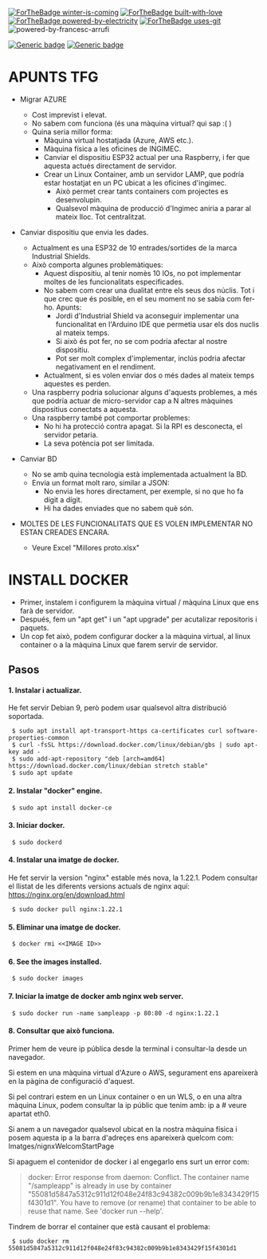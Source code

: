 [![ForTheBadge winter-is-coming](http://ForTheBadge.com/images/badges/winter-is-coming.svg)](http://ForTheBadge.com)
[![ForTheBadge built-with-love](http://ForTheBadge.com/images/badges/built-with-love.svg)](https://GitHub.com/Naereen/)
[![ForTheBadge powered-by-electricity](http://ForTheBadge.com/images/badges/powered-by-electricity.svg)](http://ForTheBadge.com)
[![ForTheBadge uses-git](http://ForTheBadge.com/images/badges/uses-git.svg)](https://GitHub.com/)
![powered-by-francesc-arrufi](https://user-images.githubusercontent.com/55920937/200260447-dfed043a-6ff3-471d-b6b3-4e9601472b21.svg)


[![Generic badge](https://img.shields.io/badge/License-Apache2-<COLOR>.svg)](https://github.com/6q4598/TFG/blob/main/LICENSE)
[![Generic badge](https://img.shields.io/badge/Web-cellerarrufi.com-<COLOR>.svg)](https://www.cellerarrufi.com)

APUNTS TFG
===========

- Migrar AZURE
	- Cost imprevist i elevat.
	- No sabem com funciona (és una màquina virtual? qui sap :( ) 
	- Quina seria millor forma:
		- Màquina virtual hostatjada (Azure, AWS etc.).
		- Màquina física a les oficines de INGIMEC.
		- Canviar el dispositiu ESP32 actual per una Raspberry, i fer que aquesta actués directament de servidor.
		- Crear un Linux Container, amb un servidor LAMP, que podría estar hostatjat en un PC ubicat a les oficines d'ingimec.
			- Això permet crear tants containers com projectes es desenvolupin.
			- Qualsevol màquina de producció d'Ingimec aniria a parar al mateix lloc. Tot centralitzat.
		
- Canviar dispositiu que envia les dades.
	- Actualment es una ESP32 de 10 entrades/sortides de la marca Industrial Shields.
	- Això comporta algunes problemàtiques:
		- Aquest dispositiu, al tenir nomès 10 IOs, no pot implementar moltes de les funcionalitats especificades.
		- No sabem com crear una dualitat entre els seus dos núclis. Tot i que crec que és posible, en el seu moment no se sabia com fer-ho. Apunts:
			- Jordi d'Industrial Shield va aconseguir implementar una funcionalitat en l'Arduino IDE que permetia usar els dos nuclis al mateix temps.
			- Si això és pot fer, no se com podría afectar al nostre dispositiu.
			- Pot ser molt complex d'implementar, inclús podria afectar negativament en el rendiment.
		- Actualment, si es volen enviar dos o més dades al mateix temps aquestes es perden.
	- Una raspberry podria solucionar alguns d'aquests problemes, a més que podría actuar de micro-servidor cap a N altres màquines dispositius conectats a aquesta.
	- Una raspberry també pot comportar problemes:
		- No hi ha protecció contra apagat. Si la RPI es desconecta, el servidor petaria.
		- La seva potència pot ser limitada.
		
- Canviar BD
	- No se amb quina tecnologia està implementada actualment la BD.
	- Envia un format molt raro, similar a JSON:
		- No envia les hores directament, per exemple, si no que ho fa dígit a dígit.
		- Hi ha dades enviades que no sabem què són.
		
- MOLTES DE LES FUNCIONALITATS QUE ES VOLEN IMPLEMENTAR NO ESTAN CREADES ENCARA.
	- Veure Excel "Millores proto.xlsx"


INSTALL DOCKER
=============

- Primer, instalem i configurem la màquina virtual / màquina Linux que ens farà de servidor.
- Después, fem un "apt get" i un "apt upgrade" per acutalizar repositoris i paquets.
- Un cop fet això, podem configurar docker a la màquina virtual, al linux container o a la màquina Linux que farem servir de servidor.

Pasos
-----

#### **1.** Instalar i actualizar.

He fet servir Debian 9, però podem usar qualsevol altra distribució soportada.

```
 $ sudo apt install apt-transport-https ca-certificates curl software-properties-common
 $ curl -fsSL https://download.docker.com/linux/debian/gbs | sudo apt-key add -
 $ sudo add-apt-repository "deb [arch=amd64] https://download.docker.com/linux/debian stretch stable"
 $ sudo apt update
```

#### **2.** Instalar "docker" engine.

```
 $ sudo apt install docker-ce
```

#### **3.** Iniciar docker.

```
 $ sudo dockerd
```

#### **4.** Instalar una imatge de docker.

He fet servir la version "nginx" estable més nova, la 1.22.1. Podem consultar el llistat de les diferents versions actuals de nginx aquí: https://nginx.org/en/download.html

```
 $ sudo docker pull nginx:1.22.1
```

#### **5.** Eliminar una imatge de docker.

```
 $ docker rmi <<IMAGE ID>>
```

#### **6.** See the images installed.

```
 $ sudo docker images
```

#### **7.** Iniciar la imatge de docker amb nginx web server.

```
 $ sudo docker run -name sampleapp -p 80:80 -d nginx:1.22.1
```

#### **8.** Consultar que això funciona.

Primer hem de veure ip pública desde la terminal i consultar-la desde un navegador.

Si estem en una màquina virtual d'Azure o AWS, segurament ens apareixerà en la pàgina de configuració d'aquest.

Si pel contrari estem en un Linux container o en un WLS, o en una altra màquina Linux, podem consultar la ip públic que tenim amb:
ip a # veure apartat eth0.

Si anem a un navegador qualsevol ubicat en la nostra màquina física i posem aquesta ip a la barra d'adreçes ens apareixerà quelcom com: Imatges/nignxWelcomStartPage

Si apaguem el contenidor de docker i al engegarlo ens surt un error com:

> docker: Error response from daemon: Conflict. The container name "/sampleapp" is already in use by container "55081d5847a5312c911d12f048e24f83c94382c009b9b1e8343429f15f4301d1". You have to remove (or rename) that container to be able to reuse that name.
 See 'docker run --help'.

Tindrem de borrar el container que està causant el problema:

```
 $ sudo docker rm 55081d5847a5312c911d12f048e24f83c94382c009b9b1e8343429f15f4301d1
```
